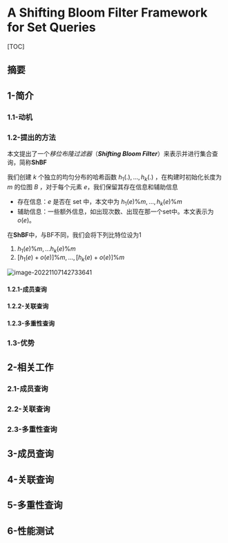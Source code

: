 # A Shifting Bloom Filter Framework for Set Queries

[TOC]



## 摘要



## 1-简介



### 1.1-动机



### 1.2-提出的方法

本文提出了一个*移位布隆过滤器*（***Shifting Bloom Filter***）来表示并进行集合查询，简称**ShBF**

我们创建 $k$ 个独立的均匀分布的哈希函数 $h_1(.), \dots, h_k(.)$ ，在构建时初始化长度为 $m$ 的位图 $B$ ，对于每个元素 $e$，我们保留其存在信息和辅助信息

- 存在信息：$e$ 是否在 set 中，本文中为 $h_1(e) \% m, \dots, h_k(e) \% m$ 
- 辅助信息：一些额外信息，如出现次数、出现在那一个set中。本文表示为 $o(e)$。

在**ShBF**中，与BF不同，我们会将下列比特位设为1

1. $h_1(e)\%m, \dots h_k(e)\%m$ 
2. $[h_1(e) + o(e)]\%m, \dots, [h_k(e) + o(e)]\%m$  



![image-20221107142733641](https://pic-1257412153.cos.ap-nanjing.myqcloud.com/images/2022/11/07/image-20221107142733641-245790.png)



#### 1.2.1-成员查询





#### 1.2.2-关联查询





#### 1.2.3-多重性查询





### 1.3-优势





## 2-相关工作



### 2.1-成员查询





### 2.2-关联查询





### 2.3-多重性查询





## 3-成员查询





## 4-关联查询





## 5-多重性查询





## 6-性能测试